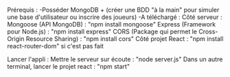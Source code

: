 Prérequis :
    -Posséder MongoDB + (créer une BDD "à la main" pour simuler une base d'utilisateur ou inscrire des joueurs)
    -A téléchargé : 
        Côté serveur : 
            Mongoose (API MongoDB) : "npm install mongoose"
            Express (Framework pour Node.js) : "npm install express"
            CORS (Package qui permet le Cross-Origin Resource Sharing) : "npm install cors"
        Côté projet React : 
            "npm install react-router-dom" si c'est pas fait


Lancer l'appli : 
    Mettre le serveur sur écoute : "node server.js"
    Dans un autre terminal, lancer le projet react : "npm start"

